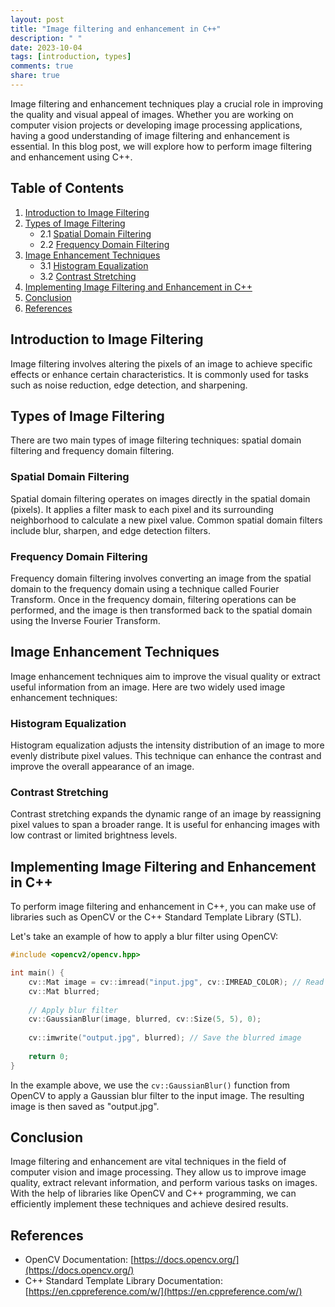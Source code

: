 ```yaml
---
layout: post
title: "Image filtering and enhancement in C++"
description: " "
date: 2023-10-04
tags: [introduction, types]
comments: true
share: true
---
```


Image filtering and enhancement techniques play a crucial role in improving the quality and visual appeal of images. Whether you are working on computer vision projects or developing image processing applications, having a good understanding of image filtering and enhancement is essential. In this blog post, we will explore how to perform image filtering and enhancement using C++. 

## Table of Contents
1. [Introduction to Image Filtering](#introduction-to-image-filtering)
2. [Types of Image Filtering](#types-of-image-filtering)
   - 2.1 [Spatial Domain Filtering](#spatial-domain-filtering)
   - 2.2 [Frequency Domain Filtering](#frequency-domain-filtering)
3. [Image Enhancement Techniques](#image-enhancement-techniques)
   - 3.1 [Histogram Equalization](#histogram-equalization)
   - 3.2 [Contrast Stretching](#contrast-stretching)
4. [Implementing Image Filtering and Enhancement in C++](#implementing-image-filtering-and-enhancement-in-c++)
5. [Conclusion](#conclusion)
6. [References](#references)

## Introduction to Image Filtering
Image filtering involves altering the pixels of an image to achieve specific effects or enhance certain characteristics. It is commonly used for tasks such as noise reduction, edge detection, and sharpening. 

## Types of Image Filtering
There are two main types of image filtering techniques: spatial domain filtering and frequency domain filtering.

### Spatial Domain Filtering
Spatial domain filtering operates on images directly in the spatial domain (pixels). It applies a filter mask to each pixel and its surrounding neighborhood to calculate a new pixel value. Common spatial domain filters include blur, sharpen, and edge detection filters.

### Frequency Domain Filtering
Frequency domain filtering involves converting an image from the spatial domain to the frequency domain using a technique called Fourier Transform. Once in the frequency domain, filtering operations can be performed, and the image is then transformed back to the spatial domain using the Inverse Fourier Transform.

## Image Enhancement Techniques
Image enhancement techniques aim to improve the visual quality or extract useful information from an image. Here are two widely used image enhancement techniques:

### Histogram Equalization
Histogram equalization adjusts the intensity distribution of an image to more evenly distribute pixel values. This technique can enhance the contrast and improve the overall appearance of an image.

### Contrast Stretching
Contrast stretching expands the dynamic range of an image by reassigning pixel values to span a broader range. It is useful for enhancing images with low contrast or limited brightness levels.

## Implementing Image Filtering and Enhancement in C++
To perform image filtering and enhancement in C++, you can make use of libraries such as OpenCV or the C++ Standard Template Library (STL). 

Let's take an example of how to apply a blur filter using OpenCV:

```cpp
#include <opencv2/opencv.hpp>

int main() {
    cv::Mat image = cv::imread("input.jpg", cv::IMREAD_COLOR); // Read image file
    cv::Mat blurred;
    
    // Apply blur filter
    cv::GaussianBlur(image, blurred, cv::Size(5, 5), 0);
    
    cv::imwrite("output.jpg", blurred); // Save the blurred image
    
    return 0;
}
```

In the example above, we use the `cv::GaussianBlur()` function from OpenCV to apply a Gaussian blur filter to the input image. The resulting image is then saved as "output.jpg". 

## Conclusion
Image filtering and enhancement are vital techniques in the field of computer vision and image processing. They allow us to improve image quality, extract relevant information, and perform various tasks on images. With the help of libraries like OpenCV and C++ programming, we can efficiently implement these techniques and achieve desired results.

## References
- OpenCV Documentation: [https://docs.opencv.org/](https://docs.opencv.org/)
- C++ Standard Template Library Documentation: [https://en.cppreference.com/w/](https://en.cppreference.com/w/)